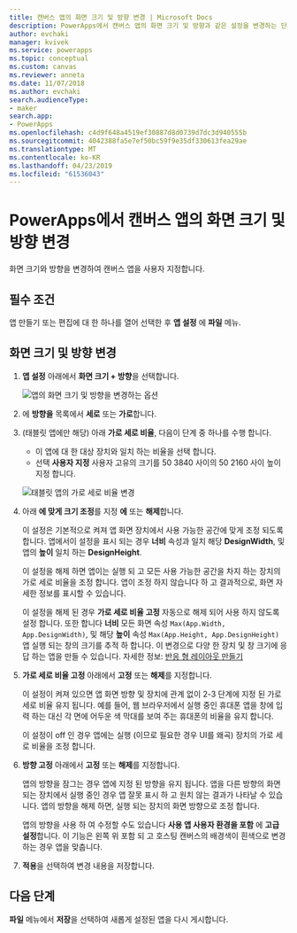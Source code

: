 ```yaml
---
title: 캔버스 앱의 화면 크기 및 방향 변경 | Microsoft Docs
description: PowerApps에서 캔버스 앱의 화면 크기 및 방향과 같은 설정을 변경하는 단계별 지침
author: evchaki
manager: kvivek
ms.service: powerapps
ms.topic: conceptual
ms.custom: canvas
ms.reviewer: anneta
ms.date: 11/07/2018
ms.author: evchaki
search.audienceType:
- maker
search.app:
- PowerApps
ms.openlocfilehash: c4d9f648a4519ef30887d8d0739d7dc3d940555b
ms.sourcegitcommit: 4042388fa5e7ef50bc59f9e35df330613fea29ae
ms.translationtype: MT
ms.contentlocale: ko-KR
ms.lasthandoff: 04/23/2019
ms.locfileid: "61536043"
---
```

# <a name="change-screen-size-and-orientation-of-a-canvas-app-in-powerapps"></a>PowerApps에서 캔버스 앱의 화면 크기 및 방향 변경
화면 크기와 방향을 변경하여 캔버스 앱을 사용자 지정합니다.

## <a name="prerequisites"></a>필수 조건

앱 만들기 또는 편집에 대 한 하나를 열어 선택한 후 **앱 설정** 에 **파일** 메뉴.

## <a name="change-screen-size-and-orientation"></a>화면 크기 및 방향 변경
1. **앱 설정** 아래에서 **화면 크기 + 방향**을 선택합니다.

    ![앱의 화면 크기 및 방향을 변경하는 옵션](./media/set-aspect-ratio-portrait-landscape/size-orientation.png)

1. 에 **방향을** 목록에서 **세로** 또는 **가로**합니다.

1. (태블릿 앱에만 해당) 아래 **가로 세로 비율**, 다음이 단계 중 하나를 수행 합니다.

    - 이 앱에 대 한 대상 장치와 일치 하는 비율을 선택 합니다.
    - 선택 **사용자 지정** 사용자 고유의 크기를 50 3840 사이의 50 2160 사이 높이 지정 합니다.

    ![태블릿 앱의 가로 세로 비율 변경](./media/set-aspect-ratio-portrait-landscape/aspect-tablet.png)
    
1. 아래 **에 맞게 크기 조정**를 지정 **에** 또는 **해제**합니다.

    이 설정은 기본적으로 켜져 앱 화면 장치에서 사용 가능한 공간에 맞게 조정 되도록 합니다. 앱에서이 설정을 표시 되는 경우 **너비** 속성과 일치 해당 **DesignWidth**, 및 앱의 **높이** 일치 하는 **DesignHeight**.

    이 설정을 해제 하면 앱이는 실행 되 고 모든 사용 가능한 공간을 차지 하는 장치의 가로 세로 비율을 조정 합니다. 앱이 조정 하지 않습니다 하 고 결과적으로, 화면 자세한 정보를 표시할 수 있습니다.

    이 설정을 해제 된 경우 **가로 세로 비율 고정** 자동으로 해제 되어 사용 하지 않도록 설정 합니다. 또한 합니다 **너비** 모든 화면 속성 `Max(App.Width, App.DesignWidth)`, 및 해당 **높이** 속성 `Max(App.Height, App.DesignHeight)` 앱 실행 되는 창의 크기를 추적 하 합니다. 이 변경으로 다양 한 장치 및 창 크기에 응답 하는 앱을 만들 수 있습니다. 자세한 정보: [반응 형 레이아웃 만들기](create-responsive-layout.md)

1. **가로 세로 비율 고정** 아래에서 **고정** 또는 **해제**를 지정합니다.

    이 설정이 켜져 있으면 앱 화면 방향 및 장치에 관계 없이 2-3 단계에 지정 된 가로 세로 비율 유지 됩니다. 예를 들어, 웹 브라우저에서 실행 중인 휴대폰 앱을 창에 입력 하는 대신 각 면에 어두운 색 막대를 보여 주는 휴대폰의 비율을 유지 합니다.

    이 설정이 off 인 경우 앱에는 실행 (이므로 필요한 경우 UI를 왜곡) 장치의 가로 세로 비율을 조정 합니다.

1. **방향 고정** 아래에서 **고정** 또는 **해제**를 지정합니다.

    앱의 방향을 잠그는 경우 앱에 지정 된 방향을 유지 됩니다. 앱을 다른 방향의 화면 되는 장치에서 실행 중인 경우 앱 잘못 표시 하 고 원치 않는 결과가 나타날 수 있습니다. 앱의 방향을 해제 하면, 실행 되는 장치의 화면 방향으로 조정 합니다.

    앱의 방향을 사용 하 여 수정할 수도 있습니다 **사용 앱 사용자 환경을 포함** 에 **고급 설정**합니다. 이 기능은 왼쪽 위 포함 되 고 호스팅 캔버스의 배경색이 흰색으로 변경 하는 경우 앱을 맞춥니다.

1. **적용**을 선택하여 변경 내용을 저장합니다.

## <a name="next-step"></a>다음 단계
**파일** 메뉴에서 **저장**을 선택하여 새롭게 설정된 앱을 다시 게시합니다.